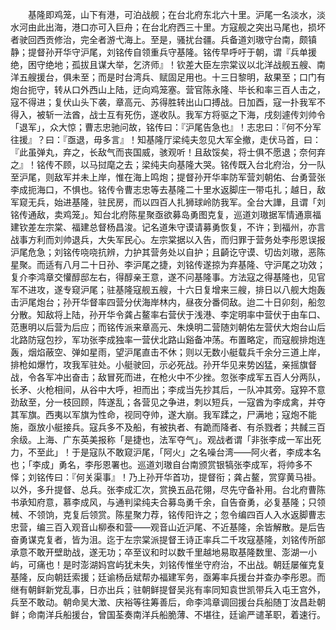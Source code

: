 <!-- { "loadSidebar": true } -->
　　基隆即鸡笼，山下有港，可泊战舰；在台北府东北六十里。沪尾一名淡水，淡水河由此出海，港口亦可入巨舟；在台北府西三十里。方寇舰之突出马尾也，损坏者驶回西贡修治，完全者游弋海上。至是，骚扰台疆。兵备道刘璈守台南，颇镇静；提督孙开华守沪尾，刘铭传自领重兵守基隆。铭传早呼吁于朝，谓『兵单援绝，困守绝地；孤拔且谋大举，乞济师』！钦差大臣左宗棠议以北洋战舰五艘、南洋五艘援台，俱未至；而是时台湾兵、赋固足用也。十三日黎明，敌果至；口门有炮台扼守，转从口外西山上陆，迂向鸡笼塞。营官陈永隆、毕长和率三百人击之，寇不得进；复伏山头下袭，章高元、苏得胜转出山口搏战。日加酉，寇一扑我军不得入，被斩一法酋，战士互有死伤，遂收队。我军方将驱之下海，戌刻遽传刘帅令「退军」，众大惊；曹志忠驰问故，铭传曰：『沪尾告急也』！志忠曰：『何不分军往援』？曰：『亟退，毋多言』！知基隆厅梁纯夫忽见大军全撤，走伏马首，曰：『此虽弹丸，弃之，长敌气而丧国威，骇观听！且敌馁矣，将士俱不愿退；奈何弃之』！铭传不顾，以马挝麾之去；梁纯夫向基隆大哭。铭传既入台北府治，分一队至沪尾，则敌军并未上岸，惟在海上鸣炮；提督孙开华率防军营刘朝佑、台勇营张李成扼海口，不惧也。铭传令曹志忠等去基隆二十里水返脚庄一带屯扎；越日，敌军窥无兵，始进基隆，驻民房，而以四百人扎狮球岭防我军。全台大譁，且谓「刘铭传通敌，卖鸡笼」。知台北府陈星聚亟欲募岛勇图克复，巡道刘璈据军情通禀福建钦差左宗棠、福建总督杨昌浚。记名道朱守谟请募勇恢复，不许；到福州，亦言战事方利而刘帅退兵，大失军民心。左宗棠据以入告，而归罪于营务处李彤恩误报沪尾危急；刘铭传哓哓抗辨，力护其营务处以自护；且齮讫守谟、切齿刘璈，恶陈星聚。而适有八月二十日孙、李沪尾之捷，刘铭传遂掠为弃基隆、守沪尾之功效；复介李鸿章交懽醇邸左右，得醇亲王意，遂不问基隆事。方法寇之得基隆也，见官军不进攻，遂专窥沪尾；驻基隆寇舰五艘，十六日复增来三艘，排日以八舰大炮轰击沪尾炮台；孙开华督率四营分伏海岸林内，昼夜分番伺敌。迨二十日卯刻，船忽分散。知敌将上陆，孙开华令龚占鳌率右营伏于浅港、李定明率中营伏于由车口、范惠明以后营为后应；而铭传派来章高元、朱焕明二营随刘朝佑左营伏大炮台山后北路防寇包抄，军功张李成独率一营伏北路山谿备冲荡。布置略定，而寇舰排炮连轰，烟焰蔽空、弹如星雨，望沪尾直击不休；则以无数小艇载兵千余分三道上岸，排枪如爆竹，攻我军驻处。小艇驶回，示必死战。孙开华见来势凶猛，亲摇旗督战，令各军冲出奋击；敌冒死而进，在枪火中不少挫。忽张李成军五百人分两队，长矛、火枪相间，从谷中大呼，袒而出；李成当先抄其后，一队冲其旁。寇猝不意劲敌至，分一枝回顾，阵遂乱；各营见之争进，刺以短兵，一寇酋为李成禽，并夺其军旗。西夷以军旗为性命，视同夺帅，遂大崩。我军蹂之，尸满地；寇炮不能施，亟放小艇接兵。寇兵多不及船，有被执者、有跪而降者、有杀戮者；共馘三百余级。上海、广东英美报称「是捷也，法军夺气」。观战者谓「非张李成一军出死力，不至此」！于是寇队不敢窥沪尾，「阿火」之名噪台湾——阿火者，李成本名也；「李成」勇名，李彤恩署也。巡道刘璈自台南颁赏银犒张李成军，将帅多不怿；刘铭传曰：『何关渠事』！乃上孙开华首功，提督衔；龚占鳌，赏穿黄马褂。以外，多升提督、总兵。张李成汇次，赏换五品花翎，尽先守备补用。台北府曹陈书承知府意，慕李成风，与通判梁纯夫合募岛勇千余，自告奋勇，必复基隆；只领械、不领饷，克复后领赏。陈星聚力荐，铭传阳许之；忽令编四百人入水返脚曹志忠营，编三百入观音山柳泰和营——观音山近沪尾、不近基隆，余皆解散。是后告奋勇谋克复者，皆为沮。迄于左宗棠派提督王诗正率兵二千攻寇基隆，刘铭传所部承意不敢开壁助战，遂无功；卒至议和时以数千里越地易取基隆数里、澎湖一小屿，可痛也！是时澎湖妈宫屿犹未失，刘铭传惟坐守府治，不出战。朝廷屡催克复基隆，反向朝廷索援；廷谕杨岳斌帮办福建军务，亟筹率兵援台并查办李彤恩。而继有朝鲜新党乱事，日亦出兵；驻朝鲜提督吴兆有率同知袁世凯带兵入屯王宫外，兵至不敢动。朝命吴大澂、庆裕等往筹善后，命李鸿章调回援台兵船随丁汝昌赴朝鲜；命南洋兵船援台，曾国荃奏南洋兵船脆薄、不堪往，廷谕严谴革职，着速行。
